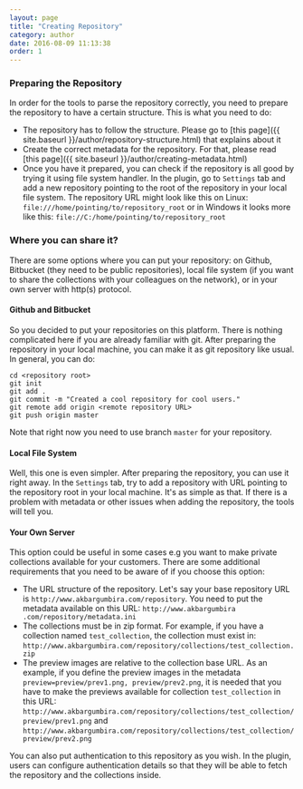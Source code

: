 ```yaml
---
layout: page
title: "Creating Repository"
category: author
date: 2016-08-09 11:13:38
order: 1
---
```

### Preparing the Repository
In order for the tools to parse the repository correctly, you need to prepare
 the repository to have a certain structure. This is what you need to do:
  
  * The repository has to follow the structure. Please go to [this page]({{ 
  site.baseurl }}/author/repository-structure.html) that explains about it
  * Create the correct metadata for the repository. For that, please read 
  [this page]({{ site.baseurl }}/author/creating-metadata.html)
  * Once you have it prepared, you can check if the repository is all good by
   trying it using file system handler. In the plugin, go to ```Settings``` 
   tab and add a new repository pointing to the root of the repository in 
   your local file system. The repository URL might look like 
   this on Linux: ```file:///home/pointing/to/repository_root``` or in Windows
    it looks more like this: ```file://C:/home/pointing/to/repository_root```

### Where you can share it?
There are some options where you can put your repository: on Github, 
Bitbucket (they need to be public repositories), local file system 
(if you want to share the collections with your colleagues on the network), 
or in your own server with http(s) protocol.

#### Github and Bitbucket
So you decided to put your repositories on this platform. There is nothing 
complicated here if you are already familiar with git. After preparing the 
repository in your local machine, you can make it as git repository like 
usual. In general, you can do:

```
cd <repository root>
git init
git add .
git commit -m "Created a cool repository for cool users."
git remote add origin <remote repository URL>
git push origin master
```

Note that right now you need to use branch ```master``` for your repository.

#### Local File System
Well, this one is even simpler. After preparing the repository, you can use 
it right away. In the ```Settings``` tab, try to add a repository with URL 
pointing to the repository root in your local machine. It's as simple as that. If there is a problem with metadata or other issues when adding the 
repository, the tools will tell you.

#### Your Own Server
This option could be useful in some cases e.g you want to make private 
collections available for your customers. There are some additional 
requirements that you need to be aware of if you choose this option:

  * The URL structure of the repository. Let's say your base repository URL 
  is ```http://www.akbargumbira.com/repository```. You need to put the 
  metadata available on this URL: ```http://www.akbargumbira
  .com/repository/metadata.ini```
  * The collections must be in zip format. For example, if you have a 
  collection named ```test_collection```, the collection must exist in: 
  ```http://www.akbargumbira.com/repository/collections/test_collection.zip```
  * The preview images are relative to the collection base URL. As an example,
   if you define the preview images in the metadata ```preview=preview/prev1.png, preview/prev2.png```, it is needed that you have to make the previews 
  available for collection ```test_collection``` in this URL: ```http://www.akbargumbira.com/repository/collections/test_collection/preview/prev1.png``` and ```http://www.akbargumbira.com/repository/collections/test_collection/preview/prev2.png```

You can also put authentication to this repository as you wish. In the 
plugin, users can configure authentication details so that they will be able 
to fetch the repository and the collections inside.


